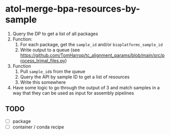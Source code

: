 # atol-merge-bpa-resources-by-sample

1. Query the DP to get a list of all packages
2. Function:
   1. For each package, get the `sample_id` and/or `bioplatforms_sample_id`
   2. Write output to a queue (see
      https://github.com/TomHarrop/tc_alignment_params/blob/main/src/process_trimal_files.py)
3. Function
   1. Pull `sample_id`s from the queue
   2. Query the API by sample ID to get a list of resources
   3. Write this somewhere
4. Have some logic to go through the output of 3 and match samples in a way
   that they can be used as input for assembly pipelines


## TODO

- [ ] package
- [ ] container / conda recipe
